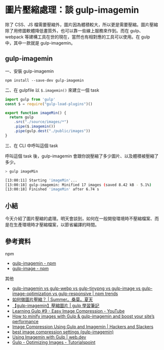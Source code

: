 # 圖片壓縮處理：談 gulp-imagemin

除了 CSS、JS 檔需要壓縮外，圖片因為體積較大，所以更是需要壓縮。圖片壓縮除了用修圖軟體降低畫質外，也可以靠一些線上服務來作到。而在 gulp、webpack 等建構工具在世的現在，當然也有相對應的工具可以使用。在 gulp 中，其中一款就是 gulp-imagemin。

## gulp-imagemin

一、安裝 gulp-imagemin
```
npm install --save-dev gulp-imagemin
```

二、在 gulpfile 以 `$.imagemin()` 來建立一個 task

```js
import gulp from 'gulp'
const $ = require("gulp-load-plugins")()

export function imageMin() {
  return gulp
    .src("./source/images/*")
    .pipe($.imagemin())
    .pipe(gulp.dest("./public/images"))
}
```

三、在 CLI 中呼叫這個 task

呼叫這個 task 後，gulp-imagemin 會跟你說壓縮了多少圖片、以及體積被壓縮了多少。

```bash
> gulp imageMin

[13:00:11] Starting 'imageMin'...
[13:00:18] gulp-imagemin: Minified 17 images (saved 8.42 kB - 5.1%)
[13:00:18] Finished 'imageMin' after 6.74 s
```

## 小結

今天介紹了圖片壓縮的處理。明天會談到，如何在一般開發環境時不壓縮檔案、而是在生產環境時才壓縮檔案，以節省編譯的時間。


## 參考資料

npm
* [gulp-imagemin - npm](https://www.npmjs.com/package/gulp-imagemin)
* [gulp-image - npm](https://www.npmjs.com/package/gulp-image)

其他
* [gulp-imagemin vs gulp-webp vs gulp-tinypng vs gulp-image vs gulp-image-optimization vs gulp-responsive | npm trends](https://www.npmtrends.com/gulp-imagemin-vs-gulp-webp-vs-gulp-tinypng-vs-gulp-image-vs-gulp-image-optimization-vs-gulp-responsive)
* [如何做圖片壓縮？ | Summer。桑莫。夏天](https://cythilya.github.io/2018/08/22/image-compression/)
* [【gulp-imagemin】壓縮圖片 | gulp 學習筆記](http://kejyun.github.io/gulp-learning-notes/plguins/File/Plugins-File-gulp-imagemin.html)
* [Learning Gulp #9 - Easy Image Compression - YouTube](https://www.youtube.com/watch?v=oXxMdT7T9qU&index=8&list=PLLnpHn493BHE2RsdyUNpbiVn-cfuV7Fos)
* [How to minify images with Gulp & gulp-imagemin and boost your site’s performance](https://www.freecodecamp.org/news/how-to-minify-images-with-gulp-gulp-imagemin-and-boost-your-sites-performance-6c226046e08e/)
* [Image Compression Using Gulp and Imagemin | Hackers and Slackers](https://hackersandslackers.com/simple-image-size-optimization-using-imagemin-and-gulp/)
* [best image compression settings (gulp-imagemin)](https://gist.github.com/LoyEgor/e9dba0725b3ddbb8d1a68c91ca5452b5)
* [Using Imagemin with Gulp  |  web.dev](https://web.dev/codelab-imagemin-gulp)
* [Gulp - Optimizing Images - Tutorialspoint](https://www.tutorialspoint.com/gulp/gulp_optimizing_images.htm)
